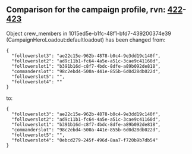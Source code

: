 ## Comparison for the campaign profile, rvn: [422](https://github.com/PRO100KatYT/FortniteProfileRevisions/tree/main/profiles/campaign/422%20campaign.json)-[423](https://github.com/PRO100KatYT/FortniteProfileRevisions/tree/main/profiles/campaign/423%20campaign.json)

Object crew_members in 1015ed5e-b1fc-48f1-bfd7-439200374e39 (CampaignHeroLoadout:defaultloadout) has been changed from:

```
{
  "followerslot3": "ae22c15e-962b-4878-b0c4-9e3dd19c140f",
  "followerslot2": "ad9c11b1-fc64-4a5e-a51c-3cae9c41160d",
  "followerslot1": "b391b16d-c8f7-4bdc-8dfe-a89b092de818",
  "commanderslot": "98c2ebd4-500a-441e-855b-6d0d28db022d",
  "followerslot5": "",
  "followerslot4": ""
}
```

to:

```
{
  "followerslot3": "ae22c15e-962b-4878-b0c4-9e3dd19c140f",
  "followerslot2": "ad9c11b1-fc64-4a5e-a51c-3cae9c41160d",
  "followerslot1": "b391b16d-c8f7-4bdc-8dfe-a89b092de818",
  "commanderslot": "98c2ebd4-500a-441e-855b-6d0d28db022d",
  "followerslot5": "",
  "followerslot4": "0ebcd279-245f-496d-8aa7-f720b9b7db54"
}
```

<br><br>
